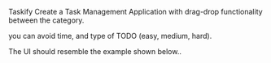 Taskify
Create a Task Management Application with drag-drop functionality between the category.

you can avoid time, and type of TODO (easy, medium, hard).

The UI should resemble the example shown below..